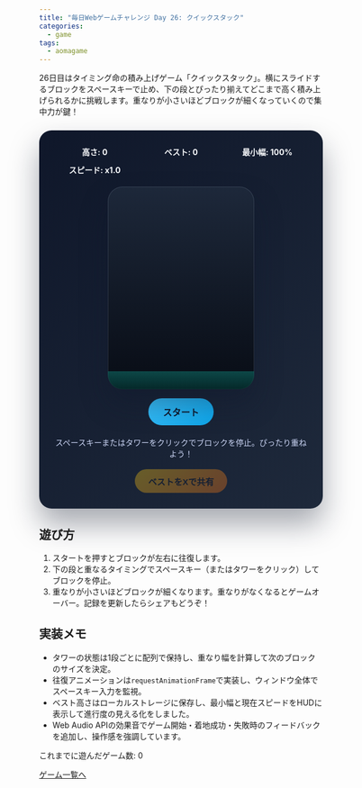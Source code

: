 ```yaml
---
title: "毎日Webゲームチャレンジ Day 26: クイックスタック"
categories:
  - game
tags:
  - aomagame
---
```


26日目はタイミング命の積み上げゲーム「クイックスタック」。横にスライドするブロックをスペースキーで止め、下の段とぴったり揃えてどこまで高く積み上げられるかに挑戦します。重なりが小さいほどブロックが細くなっていくので集中力が鍵！

<style>
#quick-stack-game {
  max-width: 560px;
  margin: 24px auto;
  padding: 28px;
  border-radius: 22px;
  background: linear-gradient(135deg, #0f172a, #1e293b);
  color: #f8fafc;
  font-family: "Inter", "Hiragino Kaku Gothic ProN", sans-serif;
  text-align: center;
  box-shadow: 0 28px 52px rgba(15, 23, 42, 0.36);
}
#quick-stack-game .hud {
  display: grid;
  grid-template-columns: repeat(auto-fit, minmax(120px, 1fr));
  gap: 12px;
  margin-bottom: 20px;
  font-weight: 700;
}
#quick-stack-game .tower {
  position: relative;
  width: 260px;
  height: 360px;
  margin: 0 auto;
  border-radius: 26px;
  background: linear-gradient(180deg, rgba(30, 41, 59, 0.9), rgba(7, 11, 19, 0.95));
  box-shadow: inset 0 0 0 1px rgba(148, 163, 184, 0.2), 0 26px 48px rgba(15, 23, 42, 0.35);
  overflow: hidden;
}
#quick-stack-game .ground {
  position: absolute;
  inset: auto 0 0 0;
  height: 32px;
  background: linear-gradient(180deg, rgba(15, 118, 110, 0.55), rgba(4, 47, 46, 0.8));
}
#quick-stack-game .block {
  position: absolute;
  height: 22px;
  border-radius: 10px;
  background: linear-gradient(135deg, #38bdf8, #0ea5e9);
  box-shadow: 0 12px 20px rgba(14, 165, 233, 0.36);
  transition: box-shadow 0.12s ease;
}
#quick-stack-game .block.base {
  background: linear-gradient(135deg, #22d3ee, #0ea5e9);
  box-shadow: 0 12px 24px rgba(14, 165, 233, 0.4);
}
#quick-stack-game .block.moving {
  background: linear-gradient(135deg, #facc15, #f97316);
  box-shadow: 0 14px 26px rgba(249, 115, 22, 0.42);
}
#quick-stack-game .block.fail {
  animation: quick-stack-fall 0.6s ease forwards;
}
@keyframes quick-stack-fall {
  0% {
    transform: translateY(0);
    opacity: 1;
  }
  100% {
    transform: translateY(280px);
    opacity: 0;
  }
}
#quick-stack-game .controls {
  display: flex;
  justify-content: center;
  margin-top: 16px;
}
#quick-stack-game .controls button {
  border: none;
  border-radius: 9999px;
  padding: 12px 26px;
  font-size: 1rem;
  font-weight: 700;
  background: linear-gradient(135deg, #38bdf8, #0ea5e9);
  color: #0f172a;
  cursor: pointer;
  transition: transform 0.12s ease, box-shadow 0.12s ease, opacity 0.12s ease;
}
#quick-stack-game .controls button:hover:not(:disabled) {
  transform: translateY(-1px);
  box-shadow: 0 18px 34px rgba(14, 165, 233, 0.35);
}
#quick-stack-game .controls button:disabled {
  opacity: 0.35;
  cursor: not-allowed;
  box-shadow: none;
}
#quick-stack-game .log {
  margin-top: 20px;
  min-height: 24px;
  color: #cbd5f5;
}
#quick-stack-game .actions {
  margin-top: 18px;
  display: flex;
  justify-content: center;
}
#quick-stack-game .share-button {
  border: none;
  border-radius: 9999px;
  padding: 10px 24px;
  font-size: 0.95rem;
  font-weight: 700;
  color: #0f172a;
  background: linear-gradient(135deg, #facc15, #f97316);
  cursor: pointer;
  box-shadow: 0 16px 32px rgba(249, 115, 22, 0.32);
  transition: transform 0.12s ease, box-shadow 0.12s ease, opacity 0.12s ease;
}
#quick-stack-game .share-button:hover:not(:disabled) {
  transform: translateY(-1px);
  box-shadow: 0 20px 40px rgba(249, 115, 22, 0.4);
}
#quick-stack-game .share-button:disabled {
  opacity: 0.35;
  cursor: not-allowed;
  box-shadow: none;
}
</style>

<div id="quick-stack-game">
  <div class="hud">
    <span class="height">高さ: 0</span>
    <span class="best">ベスト: 0</span>
    <span class="width">最小幅: 100%</span>
    <span class="speed">スピード: x1.0</span>
  </div>
  <div class="tower">
    <div class="ground"></div>
  </div>
  <div class="controls">
    <button type="button" class="start">スタート</button>
  </div>
  <p class="log">スペースキーまたはタワーをクリックでブロックを停止。ぴったり重ねよう！</p>
  <div class="actions">
    <button type="button" class="share-button" disabled>ベストをXで共有</button>
  </div>
</div>

<script>
(() => {
  const root = document.getElementById('quick-stack-game');
  if (!root) {
    return;
  }

  const heightEl = root.querySelector('.height');
  const bestEl = root.querySelector('.best');
  const widthEl = root.querySelector('.width');
  const speedEl = root.querySelector('.speed');
  const towerEl = root.querySelector('.tower');
  const startButton = root.querySelector('.start');
  const logEl = root.querySelector('.log');
  const shareButton = root.querySelector('.share-button');
  const getPlayCountEl = () => document.querySelector('[data-aomagame-play-count]');

  const storageKey = 'aomagame:best:quick-stack';
  const playedKey = 'aomagame:played:quick-stack';
  const containerWidth = 260;
  const baseWidth = 200;
  const blockHeight = 22;
  const minOverlap = 6;
  let audioCtx = null;
  const soundMap = {
    start: { frequency: 520, duration: 0.18, gain: 0.22 },
    lock: { frequency: 780, duration: 0.18, gain: 0.22 },
    fail: { frequency: 220, duration: 0.3, gain: 0.24 }
  };

  const ensureAudio = () => {
    const Context = window.AudioContext || window.webkitAudioContext;
    if (!Context) {
      return null;
    }
    if (!audioCtx) {
      audioCtx = new Context();
    }
    if (audioCtx.state === 'suspended') {
      audioCtx.resume().catch(() => {});
    }
    return audioCtx;
  };

  const playTone = (type) => {
    const ctx = ensureAudio();
    if (!ctx) {
      return;
    }
    const { frequency, duration, gain } = soundMap[type] ?? soundMap.lock;
    const now = ctx.currentTime;
    const oscillator = ctx.createOscillator();
    oscillator.type = 'sine';
    oscillator.frequency.setValueAtTime(frequency, now);
    const envelope = ctx.createGain();
    envelope.gain.setValueAtTime(gain, now);
    envelope.gain.exponentialRampToValueAtTime(0.001, now + duration);
    oscillator.connect(envelope).connect(ctx.destination);
    oscillator.start(now);
    oscillator.stop(now + duration + 0.05);
  };

  const state = {
    running: false,
    stack: [],
    current: null,
    direction: 1,
    speed: 120,
    lastFrame: 0,
    animationId: null,
    height: 0,
    best: 0,
    minWidth: baseWidth,
    storageAvailable: false
  };

  const detectStorage = () => {
    try {
      const testKey = `${storageKey}:test`;
      localStorage.setItem(testKey, '1');
      localStorage.removeItem(testKey);
      state.storageAvailable = true;
    } catch (error) {
      state.storageAvailable = false;
    }
  };

  const loadBest = () => {
    if (!state.storageAvailable) {
      return;
    }
    const stored = localStorage.getItem(storageKey);
    if (!stored) {
      return;
    }
    const value = Number.parseInt(stored, 10);
    if (!Number.isNaN(value) && value >= 0) {
      state.best = value;
      bestEl.textContent = `ベスト: ${state.best}`;
    }
  };

  const saveBest = () => {
    if (!state.storageAvailable) {
      return;
    }
    localStorage.setItem(storageKey, String(state.best));
  };

  const updatePlayCount = () => {
    const counterEl = getPlayCountEl();
    if (!counterEl) {
      return;
    }
    try {
      let total = 0;
      for (let i = 0; i < localStorage.length; i += 1) {
        const key = localStorage.key(i);
        if (typeof key !== 'string' || !key.startsWith('aomagame:played:')) {
          continue;
        }
        const value = Number.parseInt(localStorage.getItem(key) ?? '0', 10);
        if (!Number.isNaN(value) && value > 0) {
          total += 1;
        }
      }
      counterEl.textContent = total;
    } catch (error) {
      counterEl.textContent = '0';
    }
  };

  const markPlayed = () => {
    if (!state.storageAvailable) {
      return;
    }
    try {
      const current = Number.parseInt(localStorage.getItem(playedKey) ?? '0', 10);
      const next = Number.isNaN(current) ? 1 : current + 1;
      localStorage.setItem(playedKey, String(next));
    } catch (error) {
      return;
    }
    updatePlayCount();
  };

  const setLog = (message) => {
    logEl.textContent = message;
  };

  const updateHud = () => {
    heightEl.textContent = `高さ: ${state.height}`;
    bestEl.textContent = `ベスト: ${state.best}`;
    const widthRatio = Math.max(1, Math.round((state.minWidth / baseWidth) * 100));
    widthEl.textContent = `最小幅: ${widthRatio}%`;
    speedEl.textContent = `スピード: x${(state.speed / 120).toFixed(1)}`;
  };

  const enableShare = () => {
    if (!shareButton) {
      return;
    }
    shareButton.disabled = state.best === 0;
  };

  const clearAnimation = () => {
    if (state.animationId !== null) {
      cancelAnimationFrame(state.animationId);
      state.animationId = null;
    }
  };

  const createBase = () => {
    towerEl.innerHTML = '<div class="ground"></div>';
    const base = document.createElement('div');
    base.className = 'block base';
    const baseLeft = (containerWidth - baseWidth) / 2;
    base.style.width = `${baseWidth}px`;
    base.style.left = `${baseLeft}px`;
    base.style.bottom = '10px';
    towerEl.appendChild(base);
    state.stack = [
      {
        el: base,
        width: baseWidth,
        left: baseLeft,
        bottom: 10
      }
    ];
  };

  const spawnBlock = () => {
    const prev = state.stack[state.stack.length - 1];
    const width = prev.width;
    const block = document.createElement('div');
    block.className = 'block moving';
    const bottom = prev.bottom + blockHeight;
    const direction = state.stack.length % 2 === 0 ? 1 : -1;
    const startLeft = direction === 1 ? 0 : containerWidth - width;
    block.style.width = `${width}px`;
    block.style.left = `${startLeft}px`;
    block.style.bottom = `${bottom}px`;
    towerEl.appendChild(block);
    state.current = {
      el: block,
      width,
      left: startLeft,
      bottom
    };
    state.direction = direction;
    state.speed = 120 + state.height * 8;
    state.lastFrame = performance.now();
    state.animationId = requestAnimationFrame(step);
    setLog('タイミングを合わせてスペースキーかタワークリックで停止！');
    updateHud();
  };

  const endGame = (message) => {
    state.running = false;
    clearAnimation();
    if (state.current) {
      state.current.el.classList.add('fail');
      state.current = null;
    }
    startButton.disabled = false;
    setLog(message);
    if (state.height > state.best) {
      state.best = state.height;
      saveBest();
    }
    enableShare();
    updateHud();
  };

  const dropBlock = () => {
    if (!state.running || !state.current) {
      return;
    }
    clearAnimation();
    const prev = state.stack[state.stack.length - 1];
    const current = state.current;
    const currentRight = current.left + current.width;
    const prevRight = prev.left + prev.width;
    const overlapLeft = Math.max(prev.left, current.left);
    const overlapRight = Math.min(prevRight, currentRight);
    const overlapWidth = overlapRight - overlapLeft;
    if (overlapWidth <= minOverlap) {
      current.el.classList.add('fail');
      playTone('fail');
      endGame('積み損ねてしまいました…。高さを更新して再挑戦！');
      return;
    }
    current.el.classList.remove('moving');
    current.left = overlapLeft;
    current.width = overlapWidth;
    current.el.style.left = `${overlapLeft}px`;
    current.el.style.width = `${overlapWidth}px`;
    state.stack.push({ ...current });
    state.current = null;
    state.height += 1;
    state.minWidth = Math.min(state.minWidth, overlapWidth);
    if (state.height > state.best) {
      state.best = state.height;
      saveBest();
    }
    playTone('lock');
    updateHud();
    spawnBlock();
  };

  const step = (now) => {
    if (!state.running || !state.current) {
      return;
    }
    state.animationId = requestAnimationFrame(step);
    const delta = now - state.lastFrame;
    state.lastFrame = now;
    const bounds = containerWidth - state.current.width;
    let nextLeft = state.current.left + state.direction * state.speed * (delta / 1000);
    if (nextLeft <= 0) {
      nextLeft = 0;
      state.direction = 1;
    } else if (nextLeft >= bounds) {
      nextLeft = bounds;
      state.direction = -1;
    }
    state.current.left = nextLeft;
    state.current.el.style.left = `${nextLeft}px`;
  };

  const startGame = () => {
    markPlayed();
    playTone('start');
    clearAnimation();
    state.running = true;
    state.current = null;
    state.direction = 1;
    state.height = 0;
    state.minWidth = baseWidth;
    createBase();
    spawnBlock();
    startButton.disabled = true;
    setTimeout(() => {
      startButton.disabled = false;
    }, 400);
    enableShare();
    updateHud();
  };

  const openShareWindow = () => {
    if (state.best === 0) {
      return;
    }
    const text = `クイックスタックで高さ ${state.best} 段まで積み上げた！ #aomagame`;
    const shareUrl = new URL('https://twitter.com/intent/tweet');
    shareUrl.searchParams.set('text', text);
    shareUrl.searchParams.set('url', window.location.href);
    window.open(shareUrl.toString(), '_blank', 'noopener');
  };

  startButton.addEventListener('click', () => {
    startGame();
  });

  towerEl.addEventListener('click', () => {
    dropBlock();
  });

  window.addEventListener('keydown', (event) => {
    if (event.key === ' ' || event.key === 'Spacebar') {
      event.preventDefault();
      dropBlock();
    }
  });

  if (shareButton) {
    shareButton.addEventListener('click', (event) => {
      event.preventDefault();
      openShareWindow();
    });
  }

  detectStorage();
  loadBest();
  enableShare();
  updateHud();
  if (document.readyState === 'loading') {
    document.addEventListener('DOMContentLoaded', updatePlayCount, { once: true });
  } else {
    updatePlayCount();
  }
})();
</script>

## 遊び方
1. スタートを押すとブロックが左右に往復します。
2. 下の段と重なるタイミングでスペースキー（またはタワーをクリック）してブロックを停止。
3. 重なりが小さいほどブロックが細くなります。重なりがなくなるとゲームオーバー。記録を更新したらシェアもどうぞ！

## 実装メモ
- タワーの状態は1段ごとに配列で保持し、重なり幅を計算して次のブロックのサイズを決定。
- 往復アニメーションは`requestAnimationFrame`で実装し、ウィンドウ全体でスペースキー入力を監視。
- ベスト高さはローカルストレージに保存し、最小幅と現在スピードをHUDに表示して進行度の見える化をしました。
- Web Audio APIの効果音でゲーム開始・着地成功・失敗時のフィードバックを追加し、操作感を強調しています。

<p class="game-progress">これまでに遊んだゲーム数: <span data-aomagame-play-count>0</span></p>
<p class="game-link"><a href="{{ "/tags/#aomagame" | relative_url }}">ゲーム一覧へ</a></p>
